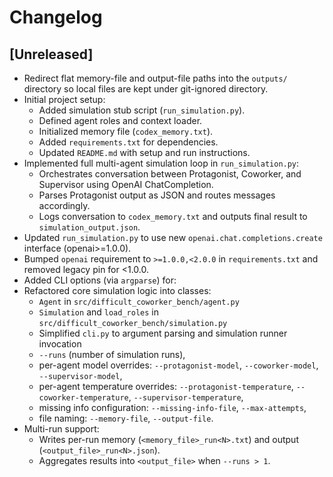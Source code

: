 # Changelog

## [Unreleased]
- Redirect flat memory-file and output-file paths into the `outputs/` directory so local files are kept under git-ignored directory.
- Initial project setup:
  - Added simulation stub script (`run_simulation.py`).
  - Defined agent roles and context loader.
  - Initialized memory file (`codex_memory.txt`).
  - Added `requirements.txt` for dependencies.
  - Updated `README.md` with setup and run instructions.
- Implemented full multi-agent simulation loop in `run_simulation.py`:
  - Orchestrates conversation between Protagonist, Coworker, and Supervisor using OpenAI ChatCompletion.
  - Parses Protagonist output as JSON and routes messages accordingly.
  - Logs conversation to `codex_memory.txt` and outputs final result to `simulation_output.json`.
- Updated `run_simulation.py` to use new `openai.chat.completions.create` interface (openai>=1.0.0).
- Bumped `openai` requirement to `>=1.0.0,<2.0.0` in `requirements.txt` and removed legacy pin for <1.0.0.
- Added CLI options (via `argparse`) for:
- Refactored core simulation logic into classes:
  - `Agent` in `src/difficult_coworker_bench/agent.py`
  - `Simulation` and `load_roles` in `src/difficult_coworker_bench/simulation.py`
  - Simplified `cli.py` to argument parsing and simulation runner invocation
  - `--runs` (number of simulation runs),
  - per-agent model overrides: `--protagonist-model`, `--coworker-model`, `--supervisor-model`,
  - per-agent temperature overrides: `--protagonist-temperature`, `--coworker-temperature`, `--supervisor-temperature`,
  - missing info configuration: `--missing-info-file`, `--max-attempts`,
  - file naming: `--memory-file`, `--output-file`.
- Multi-run support:
  - Writes per-run memory (`<memory_file>_run<N>.txt`) and output (`<output_file>_run<N>.json`).
  - Aggregates results into `<output_file>` when `--runs > 1`.